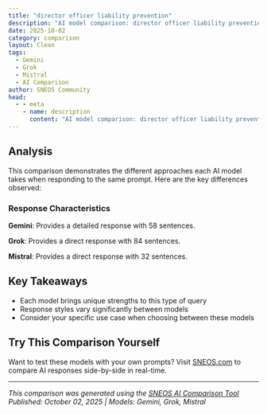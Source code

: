 ```yaml
---
title: "director officer liability prevention"
description: "AI model comparison: director officer liability prevention..."
date: 2025-10-02
category: comparison
layout: Clean
tags:
  - Gemini
  - Grok
  - Mistral
  - AI Comparison
author: SNEOS Community
head:
  - - meta
    - name: description
      content: "AI model comparison: director officer liability prevention..."
---
```


<ChatComparison
  title="director officer liability prevention"
  prompt="director officer liability prevention"
  :responses='{
    "Gemini": "Director and Officer (D\u0026O) liability prevention is a critical aspect of corporate governance. Directors and officers can be held personally liable for actions they take in their corporate capacity.  Here\u0027s a breakdown of key areas to focus on for prevention:\n\n**I. Establishing a Strong Foundation: Good Governance Practices**\n\n*   **Compliance Program:**\n    *   **Robust and Regularly Updated:** Implement a comprehensive compliance program that covers all relevant laws, regulations, and ethical standards.\n    *   **Training:** Provide mandatory and ongoing training for directors, officers, and employees on compliance policies, ethical conduct, and their responsibilities.\n    *   **Internal Audit:** Conduct regular internal audits to identify and address potential compliance issues before they escalate.\n    *   **Whistleblower Protection:**  Establish a confidential and protected system for employees to report potential violations without fear of retaliation.\n    *   **Due Diligence:** Ensure proper due diligence is performed when making significant decisions, especially those involving mergers, acquisitions, and strategic initiatives.\n*   **Ethical Culture:**\n    *   **Tone at the Top:** Foster a culture of integrity and ethical behavior, starting with the board and executive leadership.  Demonstrate a commitment to compliance and ethical conduct.\n    *   **Code of Conduct:** Implement a clear and well-communicated code of conduct that outlines acceptable and unacceptable behaviors.\n    *   **Ethics Hotline:** Establish an anonymous ethics hotline for employees to report concerns.\n*   **Board Structure and Composition:**\n    *   **Independent Directors:** Ensure a significant number of independent directors on the board to provide objective oversight and prevent conflicts of interest.\n    *   **Diverse Board:**  Promote diversity in terms of skills, experience, gender, race, and background to bring a variety of perspectives to the table.\n    *   **Committees:** Establish well-defined board committees (audit, compensation, nominating/governance) to oversee specific areas of risk and compliance.\n*   **Meeting Minutes and Documentation:**\n    *   **Accurate and Detailed:**  Maintain accurate and detailed minutes of all board and committee meetings, documenting discussions, decisions, and dissenting opinions.\n    *   **Proper Recordkeeping:**  Ensure proper recordkeeping of all corporate documents, including financial statements, contracts, and regulatory filings.\n*   **Financial Oversight:**\n    *   **Sound Accounting Practices:** Implement sound accounting practices and controls to ensure accurate and transparent financial reporting.\n    *   **Audit Committee:** Establish an independent audit committee to oversee the company\u0027s financial reporting process and internal controls.\n    *   **External Audit:** Engage a reputable external auditor to provide an independent assessment of the company\u0027s financial statements.\n*   **Strategic Planning:**\n    *   **Risk Assessment:** Conduct regular risk assessments to identify potential threats to the company\u0027s operations, reputation, and financial performance.\n    *   **Succession Planning:**  Develop a robust succession plan for key leadership positions to ensure continuity and minimize disruption.\n\n**II.  Risk Management**\n\n*   **Enterprise Risk Management (ERM):** Implement an ERM framework to identify, assess, and manage all significant risks facing the organization.\n*   **Legal Review:** Regularly review contracts, policies, and procedures with legal counsel to ensure compliance with applicable laws and regulations.\n*   **Cybersecurity:**  Implement robust cybersecurity measures to protect sensitive data and prevent data breaches.  This includes employee training, strong passwords, multi-factor authentication, and regular security audits.\n*   **Insurance:**\n    *   **D\u0026O Insurance:** Obtain adequate D\u0026O insurance coverage to protect directors and officers from personal liability.  Carefully review the policy terms and conditions to ensure it covers the types of claims that are most likely to arise.\n    *   **Other Insurance:**  Consider other types of insurance, such as errors and omissions (E\u0026O) insurance, to cover specific risks.\n*   **Crisis Management Plan:** Develop a comprehensive crisis management plan to address potential crises, such as product recalls, data breaches, or environmental disasters.\n*   **Conflict of Interest Policy:** Implement a clear conflict of interest policy to identify and manage potential conflicts involving directors, officers, and employees.\n*   **Related Party Transactions:** Establish procedures for reviewing and approving related-party transactions to ensure they are fair and in the best interests of the company.\n\n**III. Communication and Transparency**\n\n*   **Open Communication:** Foster open communication between the board, management, and employees.\n*   **Shareholder Relations:** Maintain good relationships with shareholders and respond promptly to their inquiries.\n*   **Disclosure:**  Comply with all disclosure requirements under applicable securities laws and regulations.\n*   **Internal Controls over Financial Reporting (ICFR):** Implement and maintain effective ICFR to ensure the reliability of financial reporting.\n\n**IV. Ongoing Monitoring and Review**\n\n*   **Regular Reviews:**  Conduct regular reviews of the company\u0027s governance practices, compliance program, and risk management framework to ensure they remain effective.\n*   **Stay Informed:** Directors and officers should stay informed about changes in laws, regulations, and best practices that could affect their duties and liabilities.\n*   **Independent Counsel:**  The board should have access to independent legal counsel to advise on complex legal issues and potential conflicts of interest.\n*   **Benchmarking:**  Benchmark the company\u0027s governance practices against those of other companies in its industry.\n\n**V. Specific areas that attract D\u0026O claims:**\n\n*   **Mergers and Acquisitions (M\u0026A):**  Shareholder lawsuits often arise following M\u0026A transactions, alleging breaches of fiduciary duty in connection with the deal.\n*   **Securities Law Violations:** Misleading disclosures or omissions in securities filings can lead to lawsuits by shareholders and regulatory investigations.\n*   **Bankruptcy:** Directors and officers can face claims for mismanagement or breach of fiduciary duty leading up to a bankruptcy filing.\n*   **Antitrust Violations:**  Engaging in anticompetitive practices can result in government investigations and lawsuits by competitors and customers.\n*   **Data Breaches:** Directors and officers can be held liable for failing to adequately protect sensitive data and prevent data breaches.\n*   **Employment Practices:**  Claims of discrimination, harassment, and wrongful termination can lead to D\u0026O liability, especially if there\u0027s a pattern or a failure to address known issues.\n*   **Environmental Issues:** Violations of environmental laws and regulations can result in government enforcement actions and lawsuits.\n\n**Key Considerations:**\n\n*   **Company Size and Industry:** The specific prevention measures that are most appropriate will depend on the size of the company, its industry, and the nature of its operations.\n*   **Legal Counsel:**  It is essential to work with experienced legal counsel to develop and implement a comprehensive D\u0026O liability prevention program.\n*   **Culture:**  A strong ethical culture is the foundation of effective D\u0026O liability prevention.\n*   **Proactive Approach:**  Take a proactive approach to identifying and addressing potential risks.\n*   **Document Everything:**  Keep thorough records of all decisions, discussions, and actions taken by the board and management.\n\nBy implementing these measures, companies can significantly reduce the risk of D\u0026O liability and protect their directors and officers from personal exposure. Remember that D\u0026O liability prevention is an ongoing process that requires constant vigilance and adaptation.\n",
    "Grok": "Director and Officer (D\u0026O) liability refers to the personal responsibility that corporate directors and officers may face for actions taken (or not taken) in their roles within a company. Liability can arise from lawsuits, regulatory actions, or other claims related to mismanagement, breaches of fiduciary duty, or failure to comply with laws. Prevention of D\u0026O liability is crucial to protect individuals serving in these roles and to ensure the smooth functioning of the organization. Below are key strategies and best practices for preventing or mitigating director and officer liability:\n\n---\n\n### **1. Understand Fiduciary Duties**\nDirectors and officers have a fiduciary duty to act in the best interests of the company and its stakeholders. These duties generally include:\n- **Duty of Care**: Making informed decisions with due diligence.\n- **Duty of Loyalty**: Acting without personal conflicts of interest and prioritizing the company\u2019s interests.\n- **Duty of Good Faith**: Ensuring honesty and transparency in decision-making.\n\n**Prevention Tip**: Regularly educate directors and officers on their fiduciary responsibilities through training programs or legal counsel briefings.\n\n---\n\n### **2. Implement Strong Corporate Governance**\nGood corporate governance practices help ensure accountability and reduce the risk of liability.\n- Establish clear policies and procedures for decision-making.\n- Maintain accurate and transparent records of board meetings, decisions, and financial transactions.\n- Form independent committees (e.g., audit, compensation) to oversee critical areas and avoid conflicts of interest.\n- Ensure compliance with applicable laws, regulations, and industry standards.\n\n**Prevention Tip**: Adopt a formal code of conduct and ethics policy to guide behavior and decision-making.\n\n---\n\n### **3. Secure Directors and Officers (D\u0026O) Insurance**\nD\u0026O insurance provides financial protection for directors and officers against personal losses from lawsuits or claims related to their roles. It typically covers legal fees, settlements, and judgments.\n- Ensure the policy covers a wide range of risks, including shareholder lawsuits, breach of duty claims, and regulatory investigations.\n- Regularly review and update coverage to reflect changes in the company or regulatory environment.\n\n**Prevention Tip**: Work with an experienced insurance broker to tailor coverage to the specific risks faced by your organization.\n\n---\n\n### **4. Seek Legal and Expert Advice**\nDirectors and officers should consult legal, financial, and industry experts before making significant decisions, especially in complex or high-risk areas.\n- Engage corporate counsel to review contracts, mergers, acquisitions, or other major transactions.\n- Consult with auditors and financial advisors to ensure accurate financial reporting and compliance with tax laws.\n- Stay updated on changes in laws and regulations that could impact the company.\n\n**Prevention Tip**: Document reliance on expert advice as evidence of due diligence in decision-making.\n\n---\n\n### **5. Avoid Conflicts of Interest**\nConflicts of interest can lead to lawsuits or claims of breach of fiduciary duty.\n- Disclose any personal or financial interests that could influence decisions.\n- Recuse yourself from decisions where a conflict exists.\n- Implement a formal conflict-of-interest policy with clear disclosure and resolution processes.\n\n**Prevention Tip**: Regularly review and update conflict-of-interest declarations from directors and officers.\n\n---\n\n### **6. Ensure Compliance with Laws and Regulations**\nNon-compliance with laws can expose directors and officers to personal liability, especially in areas like securities, employment, environmental, or data privacy regulations.\n- Conduct regular compliance audits to identify and address gaps.\n- Appoint a compliance officer or committee to oversee adherence to legal and regulatory requirements.\n- Provide ongoing training on relevant laws (e.g., anti-money laundering, anti-bribery, workplace safety).\n\n**Prevention Tip**: Stay proactive by monitoring regulatory changes and adjusting company policies accordingly.\n\n---\n\n### **7. Maintain Transparent Communication**\nTransparency with shareholders, employees, and stakeholders can prevent misunderstandings and reduce the likelihood of lawsuits.\n- Provide accurate and timely disclosures about company performance, risks, and major decisions.\n- Communicate openly during crises to avoid accusations of misrepresentation or fraud.\n- Follow securities laws (if applicable) for public disclosures to prevent insider trading or misleading statements.\n\n**Prevention Tip**: Work with legal counsel to ensure compliance with disclosure requirements under applicable securities laws.\n\n---\n\n### **8. Document Decision-Making Processes**\nProper documentation can serve as evidence of due diligence and good faith in the event of a lawsuit or investigation.\n- Keep detailed minutes of board and committee meetings, including discussions and rationales for decisions.\n- Retain records of research, reports, and expert opinions considered during decision-making.\n- Ensure all actions align with the company\u2019s bylaws and governance policies.\n\n**Prevention Tip**: Adopt a records retention policy to ensure important documents are preserved for the required period.\n\n---\n\n### **9. Limit Personal Liability Through Indemnification**\nMany companies offer indemnification agreements to protect directors and officers from personal liability for actions taken in good faith on behalf of the company.\n- Include indemnification provisions in corporate bylaws or employment contracts.\n- Ensure indemnification complies with state or country-specific laws (some jurisdictions limit the scope of indemnification).\n- Combine indemnification with D\u0026O insurance for comprehensive protection.\n\n**Prevention Tip**: Consult legal counsel to draft enforceable indemnification agreements tailored to applicable laws.\n\n---\n\n### **10. Foster a Culture of Ethical Leadership**\nA strong ethical culture can prevent misconduct that leads to liability.\n- Lead by example by demonstrating integrity and accountability.\n- Encourage employees to report unethical behavior through anonymous whistleblower programs.\n- Take swift corrective action when issues are identified to mitigate damage.\n\n**Prevention Tip**: Regularly assess the company\u2019s ethical climate through surveys or third-party reviews.\n\n---\n\n### **11. Be Proactive in Risk Management**\nIdentify and address potential risks before they escalate into legal or financial issues.\n- Conduct regular risk assessments to identify areas of vulnerability (e.g., cybersecurity, financial mismanagement, regulatory non-compliance).\n- Develop and test crisis management plans to handle emergencies effectively.\n- Monitor industry trends and emerging risks that could impact the company.\n\n**Prevention Tip**: Assign a risk management committee or officer to oversee and mitigate potential issues.\n\n---\n\n### **12. Handle Shareholder and Stakeholder Disputes Carefully**\nDisputes with shareholders, employees, or other stakeholders can lead to lawsuits against directors and officers.\n- Address grievances promptly and fairly to avoid escalation.\n- Use mediation or alternative dispute resolution to resolve conflicts before they reach litigation.\n- Ensure equitable treatment of shareholders to prevent claims of favoritism or discrimination.\n\n**Prevention Tip**: Maintain open lines of communication with stakeholders to build trust and reduce conflict.\n\n---\n\nBy implementing these strategies, directors and officers can significantly reduce their exposure to liability while fostering a culture of accountability and integrity within the organization. If you\u0027re in a specific industry or jurisdiction, it may be helpful to consult with legal or risk management professionals to address unique challenges or regulations.",
    "Mistral": "Preventing director and officer (D\u0026O) liability involves a combination of good governance practices, risk management, and insurance. Here are some strategies to help prevent or mitigate D\u0026O liability:\n\n1. **Good Governance:**\n   - **Board Education:** Ensure directors and officers understand their roles, responsibilities, and duties, including the duty of care, duty of loyalty, and duty of obedience.\n   - **Board Diversity:** A diverse board can bring different perspectives and skills, enhancing decision-making.\n   - **Board Independence:** Maintain a good balance of independent directors to provide objective oversight.\n   - **Regular Board Meetings:** Hold regular meetings to discuss and document key issues and decisions.\n\n2. **Risk Management:**\n   - **Identify Risks:** Regularly identify and assess the organization\u0027s risks.\n   - **Risk Mitigation:** Implement policies and procedures to mitigate identified risks.\n   - **Compliance:** Establish a culture of compliance with laws, regulations, and internal policies.\n   - **Internal Controls:** Maintain strong internal controls to prevent and detect fraud, errors, and inefficiencies.\n\n3. **Documentation:**\n   - **Minutes:** Keep accurate minutes of board meetings to document discussions and decisions.\n   - **Records:** Maintain complete and accurate records of the organization\u0027s activities and financial transactions.\n\n4. **Communication:**\n   - **Transparency:** Foster a culture of transparency and open communication.\n   - **Whistleblower Policy:** Implement a whistleblower policy to encourage reporting of suspected misconduct.\n\n5. **Insurance:**\n   - **D\u0026O Insurance:** Obtain D\u0026O liability insurance to protect directors and officers from personal losses if they are sued as a result of serving on a board.\n\n6. **Professional Advice:**\n   - **Legal Counsel:** Consult with legal counsel on complex decisions or when facing potential litigation.\n   - **Experts:** Seek advice from experts in specific fields when making important decisions.\n\n7. **Conflict of Interest:**\n   - **Policy:** Implement a conflict of interest policy and ensure directors and officers adhere to it.\n   - **Disclosure:** Encourage disclosure of any potential conflicts of interest.\n\n8. **Succession Planning:**\n   - **Plan:** Develop a succession plan to ensure continuity in leadership and minimize risks associated with sudden departures.\n\n9. **Regular Review:**\n   - **Policies and Procedures:** Regularly review and update policies and procedures to ensure they remain relevant and effective.\n\n10. **Training:**\n    - **Ongoing Education:** Provide ongoing education and training to directors and officers to keep them up-to-date on best practices and changes in the legal and regulatory environment.\n\nBy implementing these strategies, organizations can significantly reduce the risk of D\u0026O liability and protect their leadership from potential personal losses."
  }'
  published-date="01:29"
/>

## Analysis

This comparison demonstrates the different approaches each AI model takes when responding to the same prompt. Here are the key differences observed:

### Response Characteristics

**Gemini**: Provides a detailed response with 58 sentences. 

**Grok**: Provides a direct response with 84 sentences. 

**Mistral**: Provides a direct response with 32 sentences. 

## Key Takeaways

- Each model brings unique strengths to this type of query
- Response styles vary significantly between models
- Consider your specific use case when choosing between these models

## Try This Comparison Yourself

Want to test these models with your own prompts? Visit [SNEOS.com](https://sneos.com) to compare AI responses side-by-side in real-time.

---

*This comparison was generated using the [SNEOS AI Comparison Tool](https://sneos.com)*
*Published: October 02, 2025 | Models: Gemini, Grok, Mistral*
